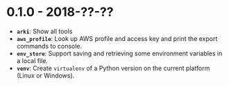 0.1.0 - 2018-??-??
==================

- **`arki`**: Show all tools
- **`aws_profile`**: Look up AWS profile and access key and print the export commands to console.
- **`env_store`**: Support saving and retrieving some environment variables in a local file.
- **`venv`**: Create `virtualenv` of a Python version on the current platform (Linux or Windows).
